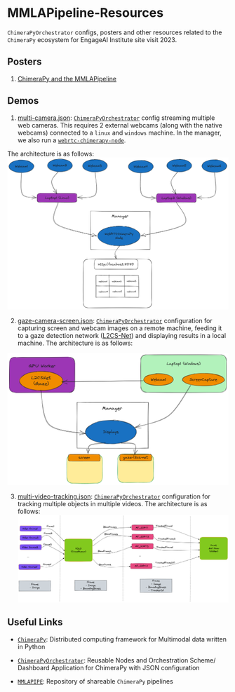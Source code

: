 # MMLAPipeline-Resources
`ChimeraPyOrchestrator` configs, posters and other resources related to the `ChimeraPy` ecosystem for EngageAI Institute site visit 2023.

## Posters
1. [ChimeraPy and the MMLAPipeline](./posters/ChimeraPyPoster.pdf)

## Demos
1. [multi-camera.json](./demos/multi-camera.json): [`ChimeraPyOrchestrator`](https://github.com/oele-isis-vanderbilt/ChimeraPyOrchestrator.git) config streaming multiple web cameras. This requires 2 external webcams (along with the native webcams) connected to a `linux` and `windows` machine. In the manager, we also run a [`webrtc-chimerapy-node`](https://github.com/oele-isis-vanderbilt/webrtc-chimerapy-node.git).

The architecture is as follows:
 ![multicamera.png](./images/multicamera.png)

2. [gaze-camera-screen.json](./demos/gaze-camera-screen.json): [`ChimeraPyOrchestrator`](https://github.com/oele-isis-vanderbilt/ChimeraPyOrchestrator.git) configuration for capturing screen and webcam images on a remote machine, feeding it to a gaze detection network ([L2CS-Net](https://github.com/Ahmednull/L2CS-Net)) and displaying results in a local machine. The architecture is as follows:

![gaze-detection.png](./images/gaze-detection.png)

3. [multi-video-tracking.json](./demos/multi-video-tracking.json): [`ChimeraPyOrchestrator`](https://github.com/oele-isis-vanderbilt/ChimeraPyOrchestrator.git) configuration for tracking multiple objects in multiple videos. The architecture is as follows:
![multi-video-tracking.png](./images/multi-video-tracking.png)


## Useful Links
- [`ChimeraPy`](https://github.com/oele-isis-vanderbilt/ChimeraPy): Distributed computing framework for Multimodal data written in Python

- [`ChimeraPyOrchestrator`](https://github.com/oele-isis-vanderbilt/ChimeraPyOrchestrator): Reusable Nodes and Orchestration Scheme/ Dashboard Application for ChimeraPy with JSON configuration

- [`MMLAPIPE`](https://github.com/oele-isis-vanderbilt/MMLAPIPE): Repository of shareable `ChimeraPy` pipelines
